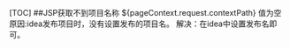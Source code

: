 [TOC]
##JSP获取不到项目名称
${pageContext.request.contextPath} 值为空
原因:idea发布项目时，没有设置发布的项目名。
解决：在idea中设置发布名即可。
